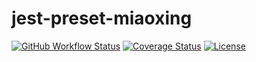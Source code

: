 # jest-preset-miaoxing

[![GitHub Workflow Status](https://img.shields.io/github/actions/workflow/status/miaoxing/jest-preset-miaoxing/build.yml?style=flat-square)](https://github.com/miaoxing/jest-preset-miaoxing/actions)
[![Coverage Status](https://img.shields.io/coveralls/miaoxing/jest-preset-miaoxing.svg?style=flat-square)](https://coveralls.io/r/miaoxing/jest-preset-miaoxing)
[![License](http://img.shields.io/badge/license-MIT-brightgreen.svg?style=flat-square)](http://www.opensource.org/licenses/MIT)
